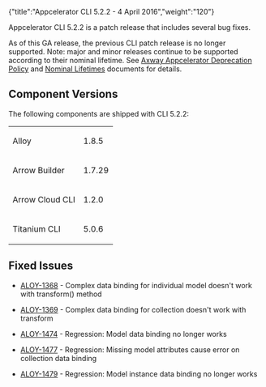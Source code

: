 {"title":"Appcelerator CLI 5.2.2 - 4 April 2016","weight":"120"}

Appcelerator CLI 5.2.2 is a patch release that includes several bug fixes.

As of this GA release, the previous CLI patch release is no longer supported. Note: major and minor releases continue to be supported according to their nominal lifetime. See [Axway Appcelerator Deprecation Policy](/docs/appc/AMPLIFY_Appcelerator_Services_Overview/Axway_Appcelerator_Deprecation_Policy/) and [Nominal Lifetimes](/docs/appc/AMPLIFY_Appcelerator_Services_Overview/Axway_Appcelerator_Product_Lifecycle/#nominal-lifetimes) documents for details.

## Component Versions

The following components are shipped with CLI 5.2.2:

<table class="confluenceTable"><thead class=""></thead><tfoot class=""></tfoot><tbody><tr><td class="confluenceTd" rowspan="1" colspan="1"><p>Alloy</p></td><td class="confluenceTd" rowspan="1" colspan="1"><p>1.8.5</p></td></tr><tr><td class="confluenceTd" rowspan="1" colspan="1"><p>Arrow Builder</p></td><td class="confluenceTd" rowspan="1" colspan="1"><p>1.7.29</p></td></tr><tr><td class="confluenceTd" rowspan="1" colspan="1"><p>Arrow Cloud CLI</p></td><td class="confluenceTd" rowspan="1" colspan="1"><p>1.2.0</p></td></tr><tr><td class="confluenceTd" rowspan="1" colspan="1"><p>Titanium CLI</p></td><td class="confluenceTd" rowspan="1" colspan="1"><p>5.0.6</p></td></tr></tbody></table>

## Fixed Issues

* [ALOY-1368](https://jira.appcelerator.org/browse/ALOY-1368) - Complex data binding for individual model doesn't work with transform() method

* [ALOY-1369](https://jira.appcelerator.org/browse/ALOY-1369) - Complex data binding for collection doesn't work with transform

* [ALOY-1474](https://jira.appcelerator.org/browse/ALOY-1474) - Regression: Model data binding no longer works

* [ALOY-1477](https://jira.appcelerator.org/browse/ALOY-1477) - Regression: Missing model attributes cause error on collection data binding

* [ALOY-1479](https://jira.appcelerator.org/browse/ALOY-1479) - Regression: Model instance data binding no longer works
